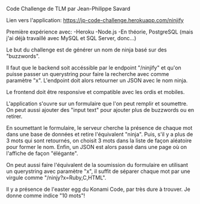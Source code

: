 Code Challenge de TLM par Jean-Philippe Savard

Lien vers l'application: https://jp-code-challenge.herokuapp.com/ninjify



Première expérience avec:
-Heroku
-Node.js
-En théorie, PostgreSQL (mais j'ai déjà travaillé avec MySQL et SQL Server, donc...)



Le but du challenge est de générer un nom de ninja basé sur des "buzzwords".

Il faut que le backend soit accéssible par le endpoint "/ninjify" et 
qu'on puisse passer un querystring pour faire la recherche avec comme
paramètre "x". L'endpoint doit alors retourner un JSON avec le nom ninja.

Le frontend doit être responsive et compatible avec les ordis et mobiles.



L'application s'ouvre sur un formulaire que l'on peut remplir et soumettre.
On peut aussi ajouter des "input text" pour ajouter plus de buzzwords ou
en retirer.

En soumettant le formulaire, le serveur cherche la présence de chaque mot
dans une base de données et retire l'équivalent "ninja". Puis, s'il y a plus
de 3 mots qui sont retournés, on choisit 3 mots dans la liste de façon aléatoire
pour former le nom. Enfin, un JSON est alors passé dans une page où on l'affiche de 
façon "élégante".

On peut aussi faire l'équivalent de la soumission du formulaire en utilisant un
querystring avec paramètre "x", il suffit de séparer chaque mot par une virgule
comme "/ninjy?x=Ruby,C,HTML".




Il y a présence de l'easter egg du Konami Code, par très dure à trouver. Je donne
comme indice "10 mots"!
